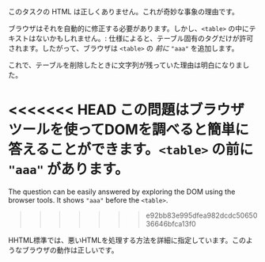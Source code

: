 このタスクの HTML は正しくありません。これが奇妙な事象の理由です。

ブラウザはそれを自動的に修正する必要があります。しかし、`<table>` の中にテキストはないかもしれません。: 仕様によると、テーブル固有のタグだけが許可されます。したがって、ブラウザは `<table>` の *前に* `"aaa"` を追加します。

これで、テーブルを削除したときに文字列が残っていた理由は明白になりました。

<<<<<<< HEAD
この問題はブラウザツールを使ってDOMを調べると簡単に答えることができます。`<table>` の前に `"aaa"` があります。
=======
The question can be easily answered by exploring the DOM using the browser tools. It shows `"aaa"` before the `<table>`.
>>>>>>> e92bb83e995dfea982dcdc5065036646bfca13f0

HHTML標準では、悪いHTMLを処理する方法を詳細に指定しています。このようなブラウザの動作は正しいです。
